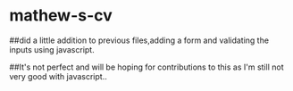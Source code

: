 # mathew-s-cv

##did a little addition to previous files,adding a form and validating the inputs using javascript.

##It's not perfect and will be hoping for contributions to this as I'm still not very good with javascript..
